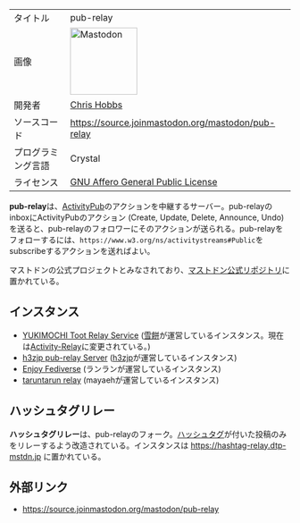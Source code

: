 <div>

|                    |                                                                                                                                                                                                                                                                                                        |
|--------------------|--------------------------------------------------------------------------------------------------------------------------------------------------------------------------------------------------------------------------------------------------------------------------------------------------------|
| タイトル           | pub-relay                                                                                                                                                                                                                                                                                              |
| 画像               | [<img src="/images/thumb/0/00/Mastodon_logo.png/120px-Mastodon_logo.png" srcset="/images/thumb/0/00/Mastodon_logo.png/180px-Mastodon_logo.png 1.5x, /images/0/00/Mastodon_logo.png 2x" width="120" height="120" alt="Mastodon" />](/%E3%83%95%E3%82%A1%E3%82%A4%E3%83%AB:Mastodon_logo.png "Mastodon") |
| 開発者             | <a href="https://source.joinmastodon.org/RX14" rel="nofollow">Chris Hobbs</a>                                                                                                                                                                                                                          |
| ソースコード       | <a href="https://source.joinmastodon.org/mastodon/pub-relay" rel="nofollow">https://source.joinmastodon.org/mastodon/pub-relay</a>                                                                                                                                                                     |
| プログラミング言語 | Crystal                                                                                                                                                                                                                                                                                                |
| ライセンス         | [GNU Affero General Public License](/GNU_Affero_General_Public_License "GNU Affero General Public License")                                                                                                                                                                                            |

  
**pub-relay**は、[ActivityPub](/ActivityPub "ActivityPub")のアクションを中継するサーバー。pub-relayのinboxにActivityPubのアクション (Create, Update, Delete, Announce, Undo) を送ると、pub-relayのフォロワーにそのアクションが送られる。pub-relayをフォローするには、`https://www.w3.org/ns/activitystreams#Public`をsubscribeするアクションを送ればよい。

マストドンの公式プロジェクトとみなされており、[マストドン公式リポジトリ](/%E3%83%9E%E3%82%B9%E3%83%88%E3%83%89%E3%83%B3%E5%85%AC%E5%BC%8F%E3%83%AA%E3%83%9D%E3%82%B8%E3%83%88%E3%83%AA "マストドン公式リポジトリ")に置かれている。

## インスタンス

-   <a href="https://relay.toot.yukimochi.jp/" rel="nofollow">YUKIMOCHI Toot Relay Service</a> ([雪餅](/%E9%9B%AA%E9%A4%85 "雪餅")が運営しているインスタンス。現在は[Activity-Relay](/Activity-Relay "Activity-Relay")に変更されている。)
-   <a href="https://pub-relay.hama3.net/" rel="nofollow">h3zjp pub-relay Server</a> ([h3zjp](/H3zjp "H3zjp (存在しないページ)")が運営しているインスタンス)
-   <a href="https://relay.mstdn-jp.site/" rel="nofollow">Enjoy Fediverse</a> (ランランが運営しているインスタンス)
-   <a href="https://relay.taruntarun.net/" rel="nofollow">taruntarun relay</a> (mayaehが運営しているインスタンス)

## ハッシュタグリレー

**ハッシュタグリレー**は、pub-relayのフォーク。[ハッシュタグ](/%E3%83%8F%E3%83%83%E3%82%B7%E3%83%A5%E3%82%BF%E3%82%B0 "ハッシュタグ")が付いた投稿のみをリレーするよう改造されている。インスタンスは <a href="https://hashtag-relay.dtp-mstdn.jp" rel="nofollow">https://hashtag-relay.dtp-mstdn.jp</a> に置かれている。

## 外部リンク

-   <a href="https://source.joinmastodon.org/mastodon/pub-relay" rel="nofollow">https://source.joinmastodon.org/mastodon/pub-relay</a>

</div>
